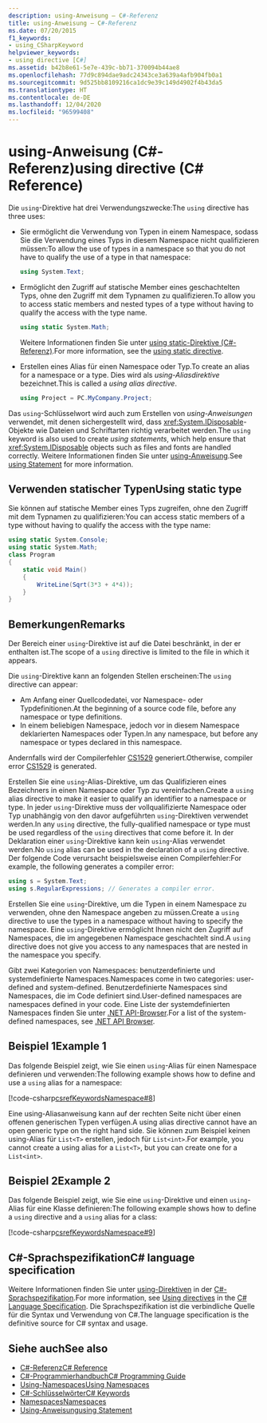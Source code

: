 ```yaml
---
description: using-Anweisung – C#-Referenz
title: using-Anweisung – C#-Referenz
ms.date: 07/20/2015
f1_keywords:
- using_CSharpKeyword
helpviewer_keywords:
- using directive [C#]
ms.assetid: b42b8e61-5e7e-439c-bb71-370094b44ae8
ms.openlocfilehash: 77d9c894dae9adc24343ce3a639a4afb904fb0a1
ms.sourcegitcommit: 9d525bb8109216ca1dc9e39c149d4902f4b43da5
ms.translationtype: HT
ms.contentlocale: de-DE
ms.lasthandoff: 12/04/2020
ms.locfileid: "96599408"
---
```

# <a name="using-directive-c-reference"></a><span data-ttu-id="dc096-103">using-Anweisung (C#-Referenz)</span><span class="sxs-lookup"><span data-stu-id="dc096-103">using directive (C# Reference)</span></span>

<span data-ttu-id="dc096-104">Die `using`-Direktive hat drei Verwendungszwecke:</span><span class="sxs-lookup"><span data-stu-id="dc096-104">The `using` directive has three uses:</span></span>

- <span data-ttu-id="dc096-105">Sie ermöglicht die Verwendung von Typen in einem Namespace, sodass Sie die Verwendung eines Typs in diesem Namespace nicht qualifizieren müssen:</span><span class="sxs-lookup"><span data-stu-id="dc096-105">To allow the use of types in a namespace so that you do not have to qualify the use of a type in that namespace:</span></span>

    ```csharp
    using System.Text;
    ```

- <span data-ttu-id="dc096-106">Ermöglicht den Zugriff auf statische Member eines geschachtelten Typs, ohne den Zugriff mit dem Typnamen zu qualifizieren.</span><span class="sxs-lookup"><span data-stu-id="dc096-106">To allow you to access static members and nested types of a type without having to qualify the access with the type name.</span></span>

    ```csharp
    using static System.Math;
    ```

    <span data-ttu-id="dc096-107">Weitere Informationen finden Sie unter [using static-Direktive (C#-Referenz)](using-static.md).</span><span class="sxs-lookup"><span data-stu-id="dc096-107">For more information, see the [using static directive](using-static.md).</span></span>

- <span data-ttu-id="dc096-108">Erstellen eines Alias für einen Namespace oder Typ.</span><span class="sxs-lookup"><span data-stu-id="dc096-108">To create an alias for a namespace or a type.</span></span> <span data-ttu-id="dc096-109">Dies wird als *using-Aliasdirektive* bezeichnet.</span><span class="sxs-lookup"><span data-stu-id="dc096-109">This is called a *using alias directive*.</span></span>

    ```csharp
    using Project = PC.MyCompany.Project;
    ```

<span data-ttu-id="dc096-110">Das `using`-Schlüsselwort wird auch zum Erstellen von *using-Anweisungen* verwendet, mit denen sichergestellt wird, dass <xref:System.IDisposable>-Objekte wie Dateien und Schriftarten richtig verarbeitet werden.</span><span class="sxs-lookup"><span data-stu-id="dc096-110">The `using` keyword is also used to create *using statements*, which help ensure that <xref:System.IDisposable> objects such as files and fonts are handled correctly.</span></span> <span data-ttu-id="dc096-111">Weitere Informationen finden Sie unter [using-Anweisung](using-statement.md).</span><span class="sxs-lookup"><span data-stu-id="dc096-111">See [using Statement](using-statement.md) for more information.</span></span>

## <a name="using-static-type"></a><span data-ttu-id="dc096-112">Verwenden statischer Typen</span><span class="sxs-lookup"><span data-stu-id="dc096-112">Using static type</span></span>

<span data-ttu-id="dc096-113">Sie können auf statische Member eines Typs zugreifen, ohne den Zugriff mit dem Typnamen zu qualifizieren:</span><span class="sxs-lookup"><span data-stu-id="dc096-113">You can access static members of a type without having to qualify the access with the type name:</span></span>

```csharp
using static System.Console;
using static System.Math;
class Program
{
    static void Main()
    {
        WriteLine(Sqrt(3*3 + 4*4));
    }
}
```

## <a name="remarks"></a><span data-ttu-id="dc096-114">Bemerkungen</span><span class="sxs-lookup"><span data-stu-id="dc096-114">Remarks</span></span>

<span data-ttu-id="dc096-115">Der Bereich einer `using`-Direktive ist auf die Datei beschränkt, in der er enthalten ist.</span><span class="sxs-lookup"><span data-stu-id="dc096-115">The scope of a `using` directive is limited to the file in which it appears.</span></span>

<span data-ttu-id="dc096-116">Die `using`-Direktive kann an folgenden Stellen erscheinen:</span><span class="sxs-lookup"><span data-stu-id="dc096-116">The `using` directive can appear:</span></span>

- <span data-ttu-id="dc096-117">Am Anfang einer Quellcodedatei, vor Namespace- oder Typdefinitionen.</span><span class="sxs-lookup"><span data-stu-id="dc096-117">At the beginning of a source code file, before any namespace or type definitions.</span></span>
- <span data-ttu-id="dc096-118">In einem beliebigen Namespace, jedoch vor in diesem Namespace deklarierten Namespaces oder Typen.</span><span class="sxs-lookup"><span data-stu-id="dc096-118">In any namespace, but before any namespace or types declared in this namespace.</span></span>

<span data-ttu-id="dc096-119">Andernfalls wird der Compilerfehler [CS1529](../../misc/cs1529.md) generiert.</span><span class="sxs-lookup"><span data-stu-id="dc096-119">Otherwise, compiler error [CS1529](../../misc/cs1529.md) is generated.</span></span>

<span data-ttu-id="dc096-120">Erstellen Sie eine `using`-Alias-Direktive, um das Qualifizieren eines Bezeichners in einen Namespace oder Typ zu vereinfachen.</span><span class="sxs-lookup"><span data-stu-id="dc096-120">Create a `using` alias directive to make it easier to qualify an identifier to a namespace or type.</span></span> <span data-ttu-id="dc096-121">In jeder `using`-Direktive muss der vollqualifizierte Namespace oder Typ unabhängig von den davor aufgeführten `using`-Direktiven verwendet werden.</span><span class="sxs-lookup"><span data-stu-id="dc096-121">In any `using` directive, the fully-qualified namespace or type must be used regardless of the `using` directives that come before it.</span></span> <span data-ttu-id="dc096-122">In der Deklaration einer `using`-Direktive kann kein `using`-Alias verwendet werden.</span><span class="sxs-lookup"><span data-stu-id="dc096-122">No `using` alias can be used in the declaration of a `using` directive.</span></span> <span data-ttu-id="dc096-123">Der folgende Code verursacht beispielsweise einen Compilerfehler:</span><span class="sxs-lookup"><span data-stu-id="dc096-123">For example, the following generates a compiler error:</span></span>

```csharp
using s = System.Text;
using s.RegularExpressions; // Generates a compiler error.
```

<span data-ttu-id="dc096-124">Erstellen Sie eine `using`-Direktive, um die Typen in einem Namespace zu verwenden, ohne den Namespace angeben zu müssen.</span><span class="sxs-lookup"><span data-stu-id="dc096-124">Create a `using` directive to use the types in a namespace without having to specify the namespace.</span></span> <span data-ttu-id="dc096-125">Eine `using`-Direktive ermöglicht Ihnen nicht den Zugriff auf Namespaces, die im angegebenen Namespace geschachtelt sind.</span><span class="sxs-lookup"><span data-stu-id="dc096-125">A `using` directive does not give you access to any namespaces that are nested in the namespace you specify.</span></span>

<span data-ttu-id="dc096-126">Gibt zwei Kategorien von Namespaces: benutzerdefinierte und systemdefinierte Namespaces.</span><span class="sxs-lookup"><span data-stu-id="dc096-126">Namespaces come in two categories: user-defined and system-defined.</span></span> <span data-ttu-id="dc096-127">Benutzerdefinierte Namespaces sind Namespaces, die im Code definiert sind.</span><span class="sxs-lookup"><span data-stu-id="dc096-127">User-defined namespaces are namespaces defined in your code.</span></span> <span data-ttu-id="dc096-128">Eine Liste der systemdefinierten Namespaces finden Sie unter [.NET API-Browser](../../../../api/index.md).</span><span class="sxs-lookup"><span data-stu-id="dc096-128">For a list of the system-defined namespaces, see [.NET API Browser](../../../../api/index.md).</span></span>

## <a name="example-1"></a><span data-ttu-id="dc096-129">Beispiel 1</span><span class="sxs-lookup"><span data-stu-id="dc096-129">Example 1</span></span>

<span data-ttu-id="dc096-130">Das folgende Beispiel zeigt, wie Sie einen `using`-Alias für einen Namespace definieren und verwenden:</span><span class="sxs-lookup"><span data-stu-id="dc096-130">The following example shows how to define and use a `using` alias for a namespace:</span></span>

[!code-csharp[csrefKeywordsNamespace#8](~/samples/snippets/csharp/VS_Snippets_VBCSharp/csrefKeywordsNamespace/CS/csrefKeywordsNamespace2.cs#8)]

<span data-ttu-id="dc096-131">Eine using-Aliasanweisung kann auf der rechten Seite nicht über einen offenen generischen Typen verfügen.</span><span class="sxs-lookup"><span data-stu-id="dc096-131">A using alias directive cannot have an open generic type on the right hand side.</span></span> <span data-ttu-id="dc096-132">Sie können zum Beispiel keinen using-Alias für `List<T>` erstellen, jedoch für `List<int>`.</span><span class="sxs-lookup"><span data-stu-id="dc096-132">For example, you cannot create a using alias for a `List<T>`, but you can create one for a `List<int>`.</span></span>

## <a name="example-2"></a><span data-ttu-id="dc096-133">Beispiel 2</span><span class="sxs-lookup"><span data-stu-id="dc096-133">Example 2</span></span>

<span data-ttu-id="dc096-134">Das folgende Beispiel zeigt, wie Sie eine `using`-Direktive und einen `using`-Alias für eine Klasse definieren:</span><span class="sxs-lookup"><span data-stu-id="dc096-134">The following example shows how to define a `using` directive and a `using` alias for a class:</span></span>

[!code-csharp[csrefKeywordsNamespace#9](~/samples/snippets/csharp/VS_Snippets_VBCSharp/csrefKeywordsNamespace/CS/csrefKeywordsNamespace2.cs#9)]

## <a name="c-language-specification"></a><span data-ttu-id="dc096-135">C#-Sprachspezifikation</span><span class="sxs-lookup"><span data-stu-id="dc096-135">C# language specification</span></span>

<span data-ttu-id="dc096-136">Weitere Informationen finden Sie unter [using-Direktiven](~/_csharplang/spec/namespaces.md#using-directives) in der [C#-Sprachspezifikation](/dotnet/csharp/language-reference/language-specification/introduction).</span><span class="sxs-lookup"><span data-stu-id="dc096-136">For more information, see [Using directives](~/_csharplang/spec/namespaces.md#using-directives) in the [C# Language Specification](/dotnet/csharp/language-reference/language-specification/introduction).</span></span> <span data-ttu-id="dc096-137">Die Sprachspezifikation ist die verbindliche Quelle für die Syntax und Verwendung von C#.</span><span class="sxs-lookup"><span data-stu-id="dc096-137">The language specification is the definitive source for C# syntax and usage.</span></span>

## <a name="see-also"></a><span data-ttu-id="dc096-138">Siehe auch</span><span class="sxs-lookup"><span data-stu-id="dc096-138">See also</span></span>

- [<span data-ttu-id="dc096-139">C#-Referenz</span><span class="sxs-lookup"><span data-stu-id="dc096-139">C# Reference</span></span>](../index.md)
- [<span data-ttu-id="dc096-140">C#-Programmierhandbuch</span><span class="sxs-lookup"><span data-stu-id="dc096-140">C# Programming Guide</span></span>](../../programming-guide/index.md)
- [<span data-ttu-id="dc096-141">Using-Namespaces</span><span class="sxs-lookup"><span data-stu-id="dc096-141">Using Namespaces</span></span>](../../programming-guide/namespaces/using-namespaces.md)
- [<span data-ttu-id="dc096-142">C#-Schlüsselwörter</span><span class="sxs-lookup"><span data-stu-id="dc096-142">C# Keywords</span></span>](index.md)
- [<span data-ttu-id="dc096-143">Namespaces</span><span class="sxs-lookup"><span data-stu-id="dc096-143">Namespaces</span></span>](../../programming-guide/namespaces/index.md)
- [<span data-ttu-id="dc096-144">Using-Anweisung</span><span class="sxs-lookup"><span data-stu-id="dc096-144">using Statement</span></span>](using-statement.md)
